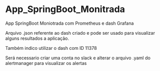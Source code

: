 # App_SpringBoot_Monitrada
App SpringBoot Moniotrada com Prometheus e dash Grafana

Arquivo .json referente ao dash criado e pode ser usado para visualizar alguns resultados a aplicação.

Também indico utilizar o dash com ID 11378

Será necessario criar uma conta no slack e alterar o arquivo .yaml do alertmanager para visualizar os alertas
